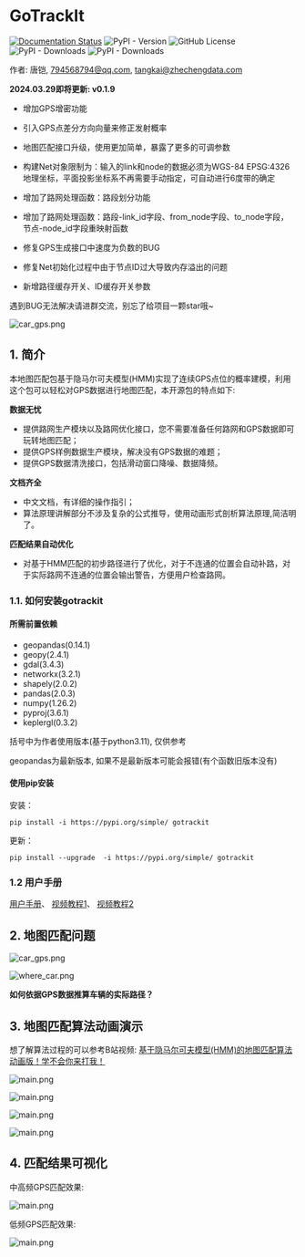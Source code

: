 # GoTrackIt
[![Documentation Status](https://readthedocs.org/projects/gotrackit/badge/?version=latest)](https://gotrackit.readthedocs.io/en/latest/?badge=latest)
![PyPI - Version](https://img.shields.io/pypi/v/gotrackit)
![GitHub License](https://img.shields.io/github/license/zdsjjtTLG/Trackit)
![PyPI - Downloads](https://img.shields.io/pypi/dw/gotrackit)
![PyPI - Downloads](https://img.shields.io/pypi/dm/gotrackit)



作者: 唐铠, 794568794@qq.com, tangkai@zhechengdata.com


**2024.03.29即将更新: v0.1.9**

- 增加GPS增密功能

- 引入GPS点差分方向向量来修正发射概率

- 地图匹配接口升级，使用更加简单，暴露了更多的可调参数

- 构建Net对象限制为：输入的link和node的数据必须为WGS-84 EPSG:4326地理坐标，平面投影坐标系不再需要手动指定，可自动进行6度带的确定

- 增加了路网处理函数：路段划分功能

- 增加了路网处理函数：路段-link_id字段、from_node字段、to_node字段，节点-node_id字段重映射函数

- 修复GPS生成接口中速度为负数的BUG

- 修复Net初始化过程中由于节点ID过大导致内存溢出的问题

- 新增路径缓存开关、ID缓存开关参数

遇到BUG无法解决请进群交流，别忘了给项目一颗star哦~

![car_gps.png](docs/_static/images/wxq.jpg)



## 1. 简介
本地图匹配包基于隐马尔可夫模型(HMM)实现了连续GPS点位的概率建模，利用这个包可以轻松对GPS数据进行地图匹配，本开源包的特点如下:

**数据无忧**
- 提供路网生产模块以及路网优化接口，您不需要准备任何路网和GPS数据即可玩转地图匹配；
- 提供GPS样例数据生产模块，解决没有GPS数据的难题；
- 提供GPS数据清洗接口，包括滑动窗口降噪、数据降频。

**文档齐全**

- 中文文档，有详细的操作指引；
- 算法原理讲解部分不涉及复杂的公式推导，使用动画形式剖析算法原理,简洁明了。

**匹配结果自动优化**
- 对基于HMM匹配的初步路径进行了优化，对于不连通的位置会自动补路，对于实际路网不连通的位置会输出警告，方便用户检查路网。



### 1.1. 如何安装gotrackit

#### __所需前置依赖__

- geopandas(0.14.1)
- geopy(2.4.1)
- gdal(3.4.3)
- networkx(3.2.1)
- shapely(2.0.2)
- pandas(2.0.3)
- numpy(1.26.2)
- pyproj(3.6.1)
- keplergl(0.3.2)

括号中为作者使用版本(基于python3.11), 仅供参考

geopandas为最新版本, 如果不是最新版本可能会报错(有个函数旧版本没有)

#### __使用pip安装__

安装：

``` shell
pip install -i https://pypi.org/simple/ gotrackit
```

更新：
``` shell
pip install --upgrade  -i https://pypi.org/simple/ gotrackit
```

### 1.2 用户手册

[用户手册](https://gotrackit.readthedocs.io/en/latest/)、
[视频教程1](https://www.bilibili.com/video/BV1gQ4y1w7dC/?vd_source=7389960e7356c27a5d1849f7ee9ae6f2)、
[视频教程2](https://www.bilibili.com/video/BV1nC411z7Vg/?share_source=copy_web&vd_source=9b4518c7de4757ad3b99e18456efbaa6)


## 2. 地图匹配问题

![car_gps.png](docs/_static/images/car_gps.png)

![where_car.png](docs/_static/images/whereIsCar.png)

__如何依据GPS数据推算车辆的实际路径？__

## 3. 地图匹配算法动画演示

想了解算法过程的可以参考B站视频:
[基于隐马尔可夫模型(HMM)的地图匹配算法动画版！学不会你来打我！](https://www.bilibili.com/video/BV1gQ4y1w7dC/?vd_source=7389960e7356c27a5d1849f7ee9ae6f2)

![main.png](docs/_static/images/single_p.png)

![main.png](docs/_static/images/transition.png)

![main.png](docs/_static/images/viterbi.png)

![main.png](docs/_static/images/trace.png)


## 4. 匹配结果可视化

中高频GPS匹配效果:

![main.png](docs/_static/images/m_h_f.gif)

低频GPS匹配效果:

![main.png](docs/_static/images/l_f.gif)
